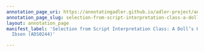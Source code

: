 ```yaml
---
annotation_page_uri: https://annotatingadler.github.io/adler-project/annotations/selection-from-script-interpretation-class-a-doll-s-house-by-henrik-ibsen-ads0244--canvas-1-rhetorical-device.json
annotation_page_slug: selection-from-script-interpretation-class-a-doll-s-house-by-henrik-ibsen-ads0244--canvas-1-rhetorical-device
layout: annotation_page
manifest_label: 'Selection from Script Interpretation Class: A Doll’s House by Henrik
  Ibsen (ADS0244)'

---
```

